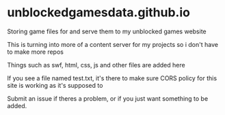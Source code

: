 # unblockedgamesdata.github.io
Storing game files for and serve them to my unblocked games website

This is turning into more of a content server for my projects so i don't have to make more repos

Things such as swf, html, css, js and other files are added here

If you see a file named test.txt, it's there to make sure CORS policy for this site is working as it's supposed to

Submit an issue if theres a problem, or if you just want something to be added.
